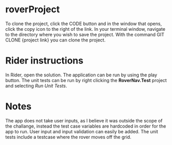 # roverProject

To clone the project, click the CODE button and in the window that opens, click the copy icon to the right of the link.
In your terminal window, navigate to the directory where you wish to save the project. With the command GIT CLONE {project link} you can clone the project. 

# Rider instructions

In Rider, open the solution. 
The application can be run by using the play button.
The unit tests can be run by right clicking the **RoverNav.Test** project and selecting *Run Unit Tests*.

# Notes

The app does not take user inputs, as I believe it was outside the scope of the challange, instead the test case variables are hardcoded in order for the app to run. 
User input and input validation can easily be added. 
The unit tests include a testcase where the rover moves off the grid. 
